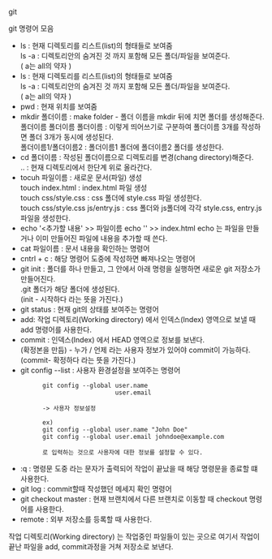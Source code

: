 git

git 명령어 모음
<ul>
  <li>
      ls : 현재 디렉토리를 리스트(list)의 형태들로 보여줌<br/> 
         ls -a : 디렉토리안의 숨겨진 것 까지 포함해 모든 폴더/파일을 보여준다.<br/> 
         ( a는 all의 약자 )
  </li>
  <li>
      ls : 현재 디렉토리를 리스트(list)의 형태들로 보여줌<br/> 
         ls -a : 디렉토리안의 숨겨진 것 까지 포함해 모든 폴더/파일을 보여준다.<br/>  
         ( a는 all의 약자 )
  </li>
  <li>
      pwd : 현재 위치를 보여줌
  </li>
  <li>
      mkdir 폴더이름 : make folder - 폴더 이름을 mkdir 뒤에 치면 폴더를 생성해준다.<br/> 
	        폴더이름 폴더이름 폴더이름 : 이렇게 띄어쓰기로 구분하여 폴더이름 3개를 작성하면 폴더 3개가 동시에 생성된다.<br/> 
          폴더이름1/폴더이름2 : 폴더이름1 폴더에 폴더이름2 폴더를 생성한다. 
  </li>
  <li>
      cd 폴더이름 : 작성된 폴더이름으로 디렉토리를 변경(chang directory)해준다.<br/> 
              .. : 현재 디렉토리에서 한단계 위로 올라간다.
	      
  </li>
  <li>
      tocuh 파일이름 : 새로운 문서(파일) 생성<br/> 
		      touch index.html : index.html 파일 생성<br/> 
		      touch css/style.css : css 폴더에 style.css 파일 생성한다.<br/> 
                 touch css/style.css js/entry.js : css 폴더와 js폴더에 각각 style.css, entry.js 파일을 생성한다.
  </li>
  <li>
      echo '<추가할 내용' >> 파일이름
          echo '<!doctype html>' >> index.html
		      echo 는 파일을 만들거나 이미 만들어진 파일에 내용을 추가할 때 쓴다.
  </li>
  <li>
      cat 파일이름 : 문서 내용을 확인하는 명령어
  </li>
  <li>
      cntrl + c : 해당 명령어 도중에 작성하면 빠져나오는 명령어
  </li>
  <li>
      git init : 폴더를 하나 만들고, 그 안에서 아래 명령을 실행하면 새로운 git 저장소가 만들어진다.<br/> 
           .git 폴더가 해당 폴더에 생성된다.<br/> 
           (init - 시작하다 라는 뜻을 가진다.)
  </li>
  <li>
      git status : 현재 git의 상태를 보여주는 명령어
  </li>
  <li>
      add: 작업 디렉토리(Working directory) 에서 인덱스(Index) 영역으로 보낼 때 add 명령어를 사용한다.
  </li>
  <li>
      commit : 인덱스(Index) 에서 HEAD 영역으로 정보를 보낸다.<br/>  
               (확정본을 만듬) - 누가 / 언제 라는 사용자 정보가 있어야 commit이 가능하다.<br/> 
               (commit- 확정하다 라는 뜻을 가진다.)
  </li>
  <li>
      git config --list : 사용자 환경설정을 보여주는 명령어

          git config --global user.name
                              user.email

          -> 사용자 정보설정 

          ex)
          git config --global user.name "John Doe"
          git config --global user.email johndoe@example.com

          로 입력하는 것으로 사용자에 대한 정보를 설정할 수 있다.
  </li>
  <li>
      :q : 명령문 도중 <end> 라는 문자가 출력되어 작업이 끝났을 때 해당 명령문을 종료할 떄 사용한다.
  </li>
  <li>
      git log : commit할때 작성했던 메세지 확인 명령어
  </li>
  <li>
      git checkout master : 현재 브랜치에서 다른 브랜치로 이동할 때 checkout 명령어를 사용한다.
  </li>
  <li>
      remote : 외부 저장소를 등록할 때 사용한다.
  </li>
</ul>
<p>
  작업 디렉토리(Working directory) 는 작업중인 파일들이 있는 곳으로 여기서 작업이 끝난 파일을 add, commit과정을 거쳐 저장소로 보낸다.
</p>



